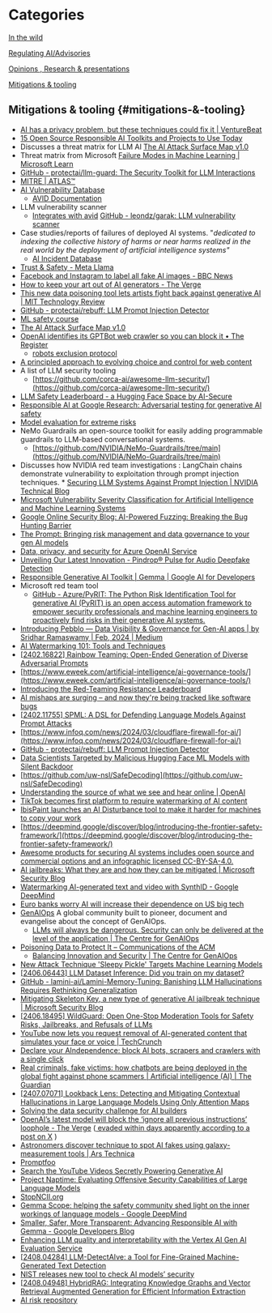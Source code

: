 # Categories

[In the wild](https://github.com/grapesfrog/GAI-is-going-well/blob/main/in-the-wild.md#in-the-wild-in-the-wild)

[Regulating AI/Advisories](https://github.com/grapesfrog/GAI-is-going-well/blob/main/regulate-ai.md#regulating-ai--advisories-regulating-ai-advisories)

[Opinions , Research & presentations ](https://github.com/grapesfrog/GAI-is-going-well/blob/main/opinion.md#opinions--research--presentations-opinions-research--presentations)

[Mitigations & tooling](https://github.com/grapesfrog/GAI-is-going-well/blob/main/mitigation.md#mitigations--tooling-mitigations--tooling)

## Mitigations & tooling {#mitigations-&-tooling}

* [AI has a privacy problem, but these techniques could fix it | VentureBeat](https://venturebeat.com/ai/ai-has-a-privacy-problem-but-these-techniques-could-fix-it/)
* [15 Open Source Responsible AI Toolkits and Projects to Use Today](https://opendatascience.com/15-open-source-responsible-ai-toolkits-and-projects-to-use-today/)
* Discusses a threat matrix for LLM AI
         [The AI Attack Surface Map v1.0](https://danielmiessler.com/blog/the-ai-attack-surface-map-v1-0/)
* Threat matrix from Microsoft
         [Failure Modes in Machine Learning | Microsoft Learn](https://learn.microsoft.com/en-us/security/engineering/failure-modes-in-machine-learning)
* [GitHub - protectai/llm-guard: The Security Toolkit for LLM Interactions](https://github.com/laiyer-ai/llm-guard)
* [MITRE | ATLAS™](https://atlas.mitre.org/)
* [AI Vulnerability Database](https://avidml.org/)
  * [AVID Documentation](https://avidml.gitbook.io/doc/)
* LLM vulnerability scanner
  * [Integrates with avid](https://avidml.org/blog/garak-integration/)  [GitHub - leondz/garak: LLM vulnerability scanner](https://github.com/leondz/garak)
* Case studies/reports of failures of deployed AI systems. "_dedicated to indexing the collective history of harms or near harms realized in the real world by the deployment of artificial intelligence systems"_
  * [AI Incident Database](https://incidentdatabase.ai/)
* [Trust & Safety - Meta Llama](https://ai.meta.com/llama/purple-llama/)
* [Facebook and Instagram to label all fake AI images - BBC News](https://www.bbc.co.uk/news/technology-68215619)
* [How to keep your art out of AI generators - The Verge](https://www.theverge.com/24063327/ai-art-protect-images-copyright-generators)
* [This new data poisoning tool lets artists fight back against generative AI | MIT Technology Review](https://www.technologyreview.com/2023/10/23/1082189/data-poisoning-artists-fight-generative-ai/)
* [GitHub - protectai/rebuff: LLM Prompt Injection Detector](https://github.com/protectai/rebuff)
* [ML safety course](https://course.mlsafety.org/)
* [The AI Attack Surface Map v1.0](https://danielmiessler.com/p/the-ai-attack-surface-map-v1-0/)
* [OpenAI identifies its GPTBot web crawler so you can block it • The Register](https://www.theregister.com/2023/08/08/openai_scraping_software/)
  * [robots exclusion protocol](https://www.rfc-editor.org/rfc/rfc9309.html)
* [A principled approach to evolving choice and control for web content](https://blog.google/technology/ai/ai-web-publisher-controls-sign-up/)
* A list of LLM security tooling
  * [https://github.com/corca-ai/awesome-llm-security/](https://github.com/corca-ai/awesome-llm-security/)
* [LLM Safety Leaderboard - a Hugging Face Space by AI-Secure](https://huggingface.co/spaces/AI-Secure/llm-trustworthy-leaderboard)
* [Responsible AI at Google Research: Adversarial testing for generative AI safety](https://blog.research.google/2023/11/responsible-ai-at-google-research_16.html)
* [Model evaluation for extreme risks](https://arxiv.org/pdf/2305.15324.pdf)
* NeMo Guardrails an open-source toolkit for easily adding programmable guardrails to LLM-based conversational systems.
  * [https://github.com/NVIDIA/NeMo-Guardrails/tree/main](https://github.com/NVIDIA/NeMo-Guardrails/tree/main)
* Discusses how NVIDIA  red team  investigations : LangChain chains demonstrate vulnerability to exploitation through prompt injection techniques.
        * [Securing LLM Systems Against Prompt Injection | NVIDIA Technical Blog](https://developer.nvidia.com/blog/securing-llm-systems-against-prompt-injection/)
* [Microsoft Vulnerability Severity Classification for Artificial Intelligence and Machine Learning Systems](https://www.microsoft.com/en-us/msrc/aibugbar)
* [Google Online Security Blog: AI-Powered Fuzzing: Breaking the Bug Hunting Barrier](https://security.googleblog.com/2023/08/ai-powered-fuzzing-breaking-bug-hunting.html)
* [The Prompt: Bringing risk management and data governance to your gen AI models](https://google.smh.re/33Q3)
* [Data, privacy, and security for Azure OpenAI Service](https://learn.microsoft.com/en-us/legal/cognitive-services/openai/data-privacy)
* [Unveiling Our Latest Innovation - ​​Pindrop® Pulse for Audio Deepfake Detection](https://www.pindrop.com/blog/unveiling-our-latest-innovation-pindrop-pulse-for-audio-deepfake-detection)  
* [Responsible Generative AI Toolkit | Gemma | Google AI for Developers](https://ai.google.dev/responsible)
* Microsoft red team tool
  * [GitHub - Azure/PyRIT: The Python Risk Identification Tool for generative AI (PyRIT) is an open access automation framework to empower security professionals and machine learning engineers to proactively find risks in their generative AI systems.](https://github.com/Azure/PyRIT)
* [Introducing Pebblo — Data Visibility & Governance for Gen-AI apps | by Sridhar Ramaswamy | Feb, 2024 | Medium](https://medium.com/@sridhar_ramaswamy/introducing-pebblo-data-visibility-governance-for-gen-ai-apps-086ca8a62d10)
* [AI Watermarking 101: Tools and Techniques](https://huggingface.co/blog/watermarking)
* [[2402.16822] Rainbow Teaming: Open-Ended Generation of Diverse Adversarial Prompts](https://arxiv.org/abs/2402.16822)
* [https://www.eweek.com/artificial-intelligence/ai-governance-tools/](https://www.eweek.com/artificial-intelligence/ai-governance-tools/)
* [Introducing the Red-Teaming Resistance Leaderboard](https://huggingface.co/blog/leaderboard-haizelab)
* [AI mishaps are surging – and now they're being tracked like software bugs](https://www.theregister.com/2024/03/08/ai_mishaps_are_surging_and/)
* [[2402.11755] SPML: A DSL for Defending Language Models Against Prompt Attacks](https://arxiv.org/abs/2402.11755)
* [https://www.infoq.com/news/2024/03/cloudflare-firewall-for-ai/](https://www.infoq.com/news/2024/03/cloudflare-firewall-for-ai/)
* [GitHub - protectai/rebuff: LLM Prompt Injection Detector](https://github.com/protectai/rebuff)
* [Data Scientists Targeted by Malicious Hugging Face ML Models with Silent Backdoor](https://jfrog.com/blog/data-scientists-targeted-by-malicious-hugging-face-ml-models-with-silent-backdoor)
* [https://github.com/uw-nsl/SafeDecoding](https://github.com/uw-nsl/SafeDecoding)
* [Understanding the source of what we see and hear online | OpenAI](https://openai.com/index/understanding-the-source-of-what-we-see-and-hear-online)
* [TikTok becomes first platform to require watermarking of AI content](https://www.theregister.com/2024/05/10/tiktok_ai_watermarks/)
* [IbisPaint launches an AI Disturbance tool to make it harder for machines to copy your work](https://www.engadget.com/ibispaint-launches-an-ai-disturbance-tool-to-make-it-harder-for-machines-to-copy-your-work-131015685.html?src=rss)
* [https://deepmind.google/discover/blog/introducing-the-frontier-safety-framework/](https://deepmind.google/discover/blog/introducing-the-frontier-safety-framework/)
* [Awesome products for securing AI systems includes open source and commercial options and an infographic licensed CC-BY-SA-4.0.](https://github.com/zmre/awesome-security-for-ai)
* [AI jailbreaks: What they are and how they can be mitigated | Microsoft Security Blog](https://www.microsoft.com/en-us/security/blog/2024/06/04/ai-jailbreaks-what-they-are-and-how-they-can-be-mitigated/)
* [Watermarking AI-generated text and video with SynthID - Google DeepMind](https://deepmind.google/discover/blog/watermarking-ai-generated-text-and-video-with-synthid/)
* [Euro banks worry AI will increase their dependence on US big tech](https://www.theregister.com/2024/06/10/euro_banks_worry_ai_us_tech/)
* [GenAIOps](https://genaiops.ai/) A global community built to pioneer, document and evangelise about the concept of GenAIOps. 
    * [LLMs will always be dangerous. Security can only be delivered at the level of the application | The Centre for GenAIOps](https://genaiops.ai/llms-will-always-be-dangerous-security-can-only-be-delivered-at-the-level-of-the-application)
* [Poisoning Data to Protect It – Communications of the ACM](https://cacm.acm.org/news/poisoning-data-to-protect-it/)
    * [Balancing Innovation and Security | The Centre for GenAIOps](https://genaiops.ai/balancing-innovation-and-security)
* [New Attack Technique 'Sleepy Pickle' Targets Machine Learning Models](https://thehackernews.com/2024/06/new-attack-technique-sleepy-pickle.html?m=1)
* [[2406.06443] LLM Dataset Inference: Did you train on my dataset?](https://arxiv.org/abs/2406.06443)
* [GitHub - lamini-ai/Lamini-Memory-Tuning: Banishing LLM Hallucinations Requires Rethinking Generalization](https://github.com/lamini-ai/Lamini-Memory-Tuning)
* [Mitigating Skeleton Key, a new type of generative AI jailbreak technique | Microsoft Security Blog](https://www.microsoft.com/en-us/security/blog/2024/06/26/mitigating-skeleton-key-a-new-type-of-generative-ai-jailbreak-technique/)
* [[2406.18495] WildGuard: Open One-Stop Moderation Tools for Safety Risks, Jailbreaks, and Refusals of LLMs](https://arxiv.org/abs/2406.18495)
* [YouTube now lets you request removal of AI-generated content that simulates your face or voice | TechCrunch](https://techcrunch.com/2024/07/01/youtube-now-lets-you-request-removal-of-ai-generated-content-that-simulates-your-face-or-voice/)
* [Declare your AIndependence: block AI bots, scrapers and crawlers with a single click](https://blog.cloudflare.com/declaring-your-aindependence-block-ai-bots-scrapers-and-crawlers-with-a-single-click)
* [Real criminals, fake victims: how chatbots are being deployed in the global fight against phone scammers | Artificial intelligence (AI) | The Guardian](https://www.theguardian.com/technology/article/2024/jul/07/ai-chatbots-phone-scams)
* [[2407.07071] Lookback Lens: Detecting and Mitigating Contextual Hallucinations in Large Language Models Using Only Attention Maps](https://arxiv.org/abs/2407.07071)
* [Solving the data security challenge for AI builders](https://www.hashicorp.com/blog/solving-the-data-security-challenge-for-ai-builders)
* [OpenAI’s latest model will block the ‘ignore all previous instructions’ loophole - The Verge](https://www.theverge.com/2024/7/19/24201414/openai-chatgpt-gpt-4o-prompt-injection-instruction-hierarchy) ([ evaded within days apparently according to a post on  X](https://x.com/elder_plinius/status/1814023961535295918?s=46&t=dYaCeu-tFWb5QJSJ3axkiQ) )
* [Astronomers discover technique to spot AI fakes using galaxy-measurement tools | Ars Technica](https://arstechnica.com/information-technology/2024/07/astronomers-discover-technique-to-spot-ai-fakes-using-galaxy-measurement-tools/)
* [Promptfoo](https://www.promptfoo.dev)
* [Search the YouTube Videos Secretly Powering Generative AI](https://www.proofnews.org/youtube-ai-search/)
* [Project Naptime: Evaluating Offensive Security Capabilities of Large Language Models](https://googleprojectzero.blogspot.com/2024/06/project-naptime.html)
* [StopNCII.org](https://www.stopncii.org/)
* [Gemma Scope: helping the safety community shed light on the inner workings of language models - Google DeepMind](https://deepmind.google/discover/blog/gemma-scope-helping-the-safety-community-shed-light-on-the-inner-workings-of-language-models/)
* [Smaller, Safer, More Transparent: Advancing Responsible AI with Gemma - Google Developers Blog](https://dpmd.ai/4d0MKEH)
* [Enhancing LLM quality and interpretability with the Vertex AI Gen AI Evaluation Service](https://cloud.google.com/blog/products/ai-machine-learning/enhancing-llm-quality-and-interpretability-with-the-vertex-gen-ai-evaluation-service?e=48754805) 
* [[2408.04284] LLM-DetectAIve: a Tool for Fine-Grained Machine-Generated Text Detection](https://arxiv.org/abs/2408.04284)
* [NIST releases new tool to check AI models’ security](https://www-infoworld-com.cdn.ampproject.org/c/s/www.infoworld.com/article/3478308/nist-releases-new-tool-to-check-ai-models-security.html/amp/)
* [[2408.04948] HybridRAG: Integrating Knowledge Graphs and Vector Retrieval Augmented Generation for Efficient Information Extraction](https://arxiv.org/abs/2408.04948)
* [AI risk repository](https://airisk.mit.edu/)